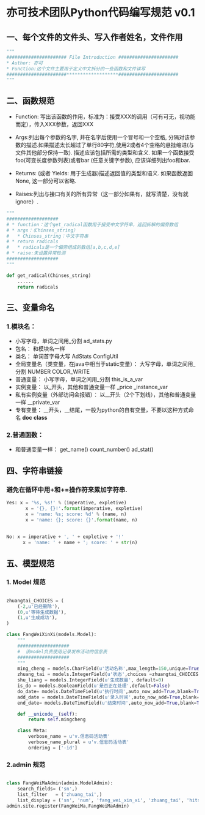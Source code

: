 # 亦可技术团队Python代码编写规范 v0.1

##  一、每个文件的文件头、写入作者姓名，文件作用
```python
"""
###################### File Introduction ######################
* Author: 亦可
* Function:这个文件主要用于定义中文拆分的一些函数和文件读写
######################*******************######################
"""
```

## 二、函数规范

* Function: 写出该函数的作用，标准为：接受XXX的调用（可有可无，视功能而定），传入XXX参数，返回XXX

* Args:列出每个参数的名字, 并在名字后使用一个冒号和一个空格, 分隔对该参数的描述.如果描述太长超过了单行80字符,使用2或者4个空格的悬挂缩进(与文件其他部分保持一致). 描述应该包括所需的类型和含义. 如果一个函数接受foo(可变长度参数列表)或者bar (任意关键字参数), 应该详细列出foo和bar.

* Returns: (或者 Yields: 用于生成器)描述返回值的类型和语义. 如果函数返回None, 这一部分可以省略.

* Raises:列出与接口有关的所有异常（这一部分如果有，就写清楚，没有就ignore）.

```python
"""
###################
# * function：这个get_radical函数用于接受中文字符串，返回拆解的偏旁数组
# * args：（Chinses_string）
#   * Chinses_string：中文字符串
# * return radicals
#   * radicals是一个偏旁组成的数组[a,b,c,d,e]
# * raise:未设置异常检测
###################
"""

def get_radical(Chinses_string)
    ......
    return radicals
```


## 三、变量命名
### 1.模块名： 
* 小写字母，单词之间用_分割  ad_stats.py 
* 包名： 和模块名一样 
* 类名： 单词首字母大写 AdStats  ConfigUtil 
* 全局变量名（类变量，在java中相当于static变量）： 大写字母，单词之间用_分割  NUMBER COLOR_WRITE 
* 普通变量： 小写字母，单词之间用_分割  this_is_a_var 
* 实例变量： 以_开头，其他和普通变量一样 _price    _instance_var 
* 私有实例变量（外部访问会报错）：  以__开头（2个下划线），其他和普通变量一样  __private_var 
* 专有变量： __开头，__结尾，一般为python的自有变量，不要以这种方式命名 __doc__  __class__ 

### 2.普通函数： 
* 和普通变量一样： get_name() count_number() ad_stat() 


## 四、字符串链接
### 避免在循环中用+和+=操作符来累加字符串.
```python
Yes: x = '%s, %s!' % (imperative, expletive)
       x = '{}, {}!'.format(imperative, expletive)
       x = 'name: %s; score: %d' % (name, n)
       x = 'name: {}; score: {}'.format(name, n)
     
 
No: x = imperative + ', ' + expletive + '!'
      x = 'name: ' + name + '; score: ' + str(n)
```

## 五、模型规范

### 1. Model 规范
```python

zhuangtai_CHOICES = (
    (-2,u'已经删除'),
    (0,u'等待生成数据'),
    (1,u'生成成功'),
)

class FangWeiXinXi(models.Model):
    """
    ###################
    #  该model负责使用记录发布活动的信息表
    ###################
    """
    ming_cheng = models.CharField(u'活动名称',max_length=150,unique=True)
    zhuang_tai = models.IntegerField(u'状态',choices =zhuangtai_CHOICES, default=0)
    shu_liang = models.IntegerField(u'生成数量', default=0)
    is_do = models.BooleanField(u'是否正在处理',default=False)
    do_date= models.DateTimeField(u'执行时间',auto_now_add=True,blank=True,null=True)
    add_date = models.DateTimeField(u'录入时间',auto_now_add=True,blank=True)
    end_date= models.DateTimeField(u'结束时间',auto_now_add=True,blank=True,null=True)

    def __unicode__(self):
        return self.mingcheng

    class Meta:
        verbose_name = u'v.信息码活动表'
        verbose_name_plural = u'v.信息码活动表'
        ordering = ['-id']

```

### 2.admin 规范
```python

class FangWeiMaAdmin(admin.ModelAdmin):
    search_fields= ('sn',)
    list_filter   = ('zhuang_tai',)
    list_display = ('sn', 'num', 'fang_wei_xin_xi', 'zhuang_tai', 'hits')
admin.site.register(FangWeiMa,FangWeiMaAdmin)

```

